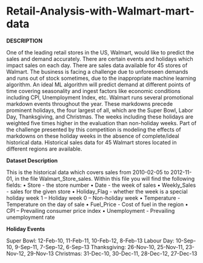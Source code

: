 # Retail-Analysis-with-Walmart-mart-data

**DESCRIPTION**

One of the leading retail stores in the US, Walmart, would like to predict the sales and demand accurately. There are certain events and holidays which impact sales on each day. There are sales data available for 45 stores of Walmart. The business is facing a challenge due to unforeseen demands and runs out of stock sometimes, due to the inappropriate machine learning algorithm. An ideal ML algorithm will predict demand at different points of time covering seasonality and ingest factors like economic conditions including CPI, Unemployment Index, etc.
Walmart runs several promotional markdown events throughout the year. These markdowns precede prominent holidays, the four largest of all, which are the Super Bowl, Labor Day, Thanksgiving, and Christmas. The weeks including these holidays are weighted five times higher in the evaluation than non-holiday weeks. Part of the challenge presented by this competition is modeling the effects of markdowns on these holiday weeks in the absence of complete/ideal historical data. Historical sales data for 45 Walmart stores located in different regions are available.

**Dataset Description**

This is the historical data which covers sales from 2010-02-05 to 2012-11-01, in the file Walmart_Store_sales. Within this file you will find the following fields:
•	 Store - the store number
•	 Date - the week of sales
•	 Weekly_Sales -  sales for the given store
•	 Holiday_Flag - whether the week is a special holiday week 1 – Holiday week 0 – Non-holiday week
•	 Temperature - Temperature on the day of sale
•	 Fuel_Price - Cost of fuel in the region
•	 CPI – Prevailing consumer price index
•	 Unemployment - Prevailing unemployment rate

**Holiday Events**

Super Bowl: 12-Feb-10, 11-Feb-11, 10-Feb-12, 8-Feb-13
Labour Day: 10-Sep-10, 9-Sep-11, 7-Sep-12, 6-Sep-13
Thanksgiving: 26-Nov-10, 25-Nov-11, 23-Nov-12, 29-Nov-13
Christmas: 31-Dec-10, 30-Dec-11, 28-Dec-12, 27-Dec-13
